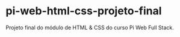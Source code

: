 # pi-web-html-css-projeto-final
Projeto final do módulo de HTML &amp; CSS do curso Pi Web Full Stack.
